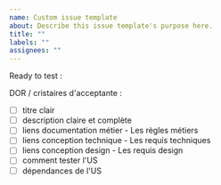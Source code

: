 ```yaml
---
name: Custom issue template
about: Describe this issue template's purpose here.
title: ""
labels: ""
assignees: ""
---
```


Ready to test :

DOR / cristaires d'acceptante :

- [ ] titre clair
- [ ] description claire et complète
- [ ] liens documentation métier - Les règles métiers
- [ ] liens conception technique - Les requis techniques
- [ ] liens conception design - Les requis design
- [ ] comment tester l'US
- [ ] dépendances de l'US
